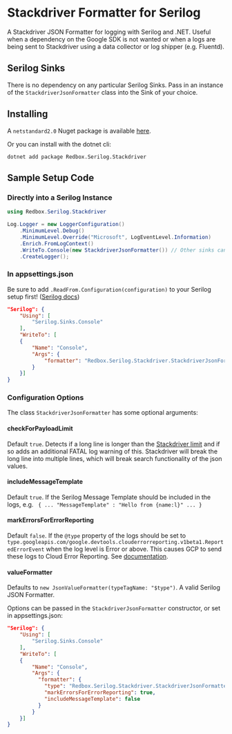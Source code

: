 # Stackdriver Formatter for Serilog

A Stackdriver JSON Formatter for logging with Serilog and .NET.  Useful when a dependency on the Google SDK is not wanted or when a logs are being sent to Stackdriver using a data collector or log shipper (e.g. Fluentd).

## Serilog Sinks

There is no dependency on any particular Serilog Sinks.  Pass in an instance of the `StackdriverJsonFormatter` class into the Sink of your choice.

## Installing

A `netstandard2.0` Nuget package is available [here](https://www.nuget.org/packages/Redbox.Serilog.Stackdriver/).

Or you can install with the dotnet cli:

`dotnet add package Redbox.Serilog.Stackdriver`

## Sample Setup Code

### Directly into a Serilog Instance

```csharp
using Redbox.Serilog.Stackdriver

Log.Logger = new LoggerConfiguration()
    .MinimumLevel.Debug()
    .MinimumLevel.Override("Microsoft", LogEventLevel.Information)
    .Enrich.FromLogContext()
    .WriteTo.Console(new StackdriverJsonFormatter()) // Other sinks can be used to, e.g. File
    .CreateLogger();
```

### In appsettings.json

Be sure to add `.ReadFrom.Configuration(configuration)` to your Serilog setup first!  ([Serilog docs](https://github.com/serilog/serilog-settings-configuration))

```json
"Serilog": {
    "Using": [
        "Serilog.Sinks.Console"
    ],
    "WriteTo": [
    {
        "Name": "Console",
        "Args": {
            "formatter": "Redbox.Serilog.Stackdriver.StackdriverJsonFormatter, Redbox.Serilog.Stackdriver"
        }
    }]
}
```

### Configuration Options

The class `StackdriverJsonFormatter` has some optional arguments:

#### checkForPayloadLimit

Default `true`.  Detects if a long line is longer than the [Stackdriver limit](https://cloud.google.com/logging/quotas) and if so adds an additional FATAL log warning of this.
Stackdriver will break the long line into multiple lines, which will break search functionality of the json values.

#### includeMessageTemplate

Default `true`.  If the Serilog Message Template should be included in the logs, e.g. ` { ... "MessageTemplate" : "Hello from {name:l}" ... }`

#### markErrorsForErrorReporting
Default `false`. If the `@type` property of the logs should be set to `type.googleapis.com/google.devtools.clouderrorreporting.v1beta1.ReportedErrorEvent` when the log level is Error or above.
This causes GCP to send these logs to Cloud Error Reporting. See [documentation](https://cloud.google.com/error-reporting/docs/grouping-errors).

#### valueFormatter

Defaults to `new JsonValueFormatter(typeTagName: "$type")`.  A valid Serilog JSON Formatter.

Options can be passed in the `StackdriverJsonFormatter` constructor, or set in appsettings.json:
```json
"Serilog": {
    "Using": [
        "Serilog.Sinks.Console"
    ],
    "WriteTo": [
    {
        "Name": "Console",
        "Args": {
          "formatter": {
            "type": "Redbox.Serilog.Stackdriver.StackdriverJsonFormatter, Redbox.Serilog.Stackdriver",
            "markErrorsForErrorReporting": true,
            "includeMessageTemplate": false
          }        
        }
    }]
}
```
